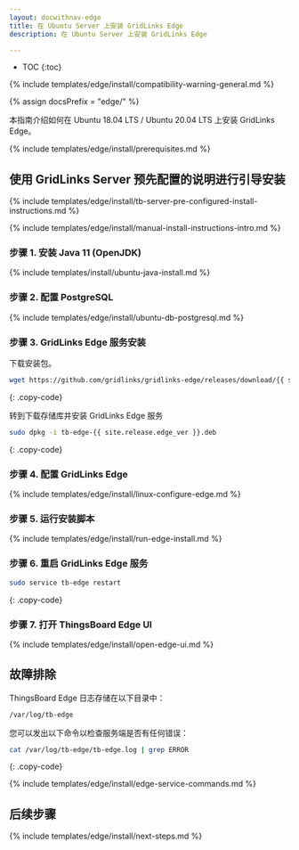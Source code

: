 ```yaml
---
layout: docwithnav-edge
title: 在 Ubuntu Server 上安装 GridLinks Edge
description: 在 Ubuntu Server 上安装 GridLinks Edge

---
```


* TOC
{:toc}

{% include templates/edge/install/compatibility-warning-general.md %}

{% assign docsPrefix = "edge/" %}

本指南介绍如何在 Ubuntu 18.04 LTS / Ubuntu 20.04 LTS 上安装 GridLinks Edge。

{% include templates/edge/install/prerequisites.md %}

## 使用 GridLinks Server 预先配置的说明进行引导安装

{% include templates/edge/install/tb-server-pre-configured-install-instructions.md %}

{% include templates/edge/install/manual-install-instructions-intro.md %}

### 步骤 1. 安装 Java 11 (OpenJDK)

{% include templates/install/ubuntu-java-install.md %}

### 步骤 2. 配置 PostgreSQL

{% include templates/edge/install/ubuntu-db-postgresql.md %}

### 步骤 3. GridLinks Edge 服务安装

下载安装包。

```bash
wget https://github.com/gridlinks/gridlinks-edge/releases/download/{{ site.release.edge_tag }}/tb-edge-{{ site.release.edge_ver }}.deb
```
{: .copy-code}

转到下载存储库并安装 GridLinks Edge 服务

```bash
sudo dpkg -i tb-edge-{{ site.release.edge_ver }}.deb
```
{: .copy-code}

### 步骤 4. 配置 GridLinks Edge

{% include templates/edge/install/linux-configure-edge.md %}

### 步骤 5. 运行安装脚本

{% include templates/edge/install/run-edge-install.md %} 

### 步骤 6. 重启 GridLinks Edge 服务

```bash
sudo service tb-edge restart
```
{: .copy-code}

### 步骤 7. 打开 ThingsBoard Edge UI

{% include templates/edge/install/open-edge-ui.md %} 

## 故障排除

ThingsBoard Edge 日志存储在以下目录中：
 
```bash
/var/log/tb-edge
```

您可以发出以下命令以检查服务端是否有任何错误：
 
```bash
cat /var/log/tb-edge/tb-edge.log | grep ERROR
```
{: .copy-code}

{% include templates/edge/install/edge-service-commands.md %} 

## 后续步骤

{% include templates/edge/install/next-steps.md %}